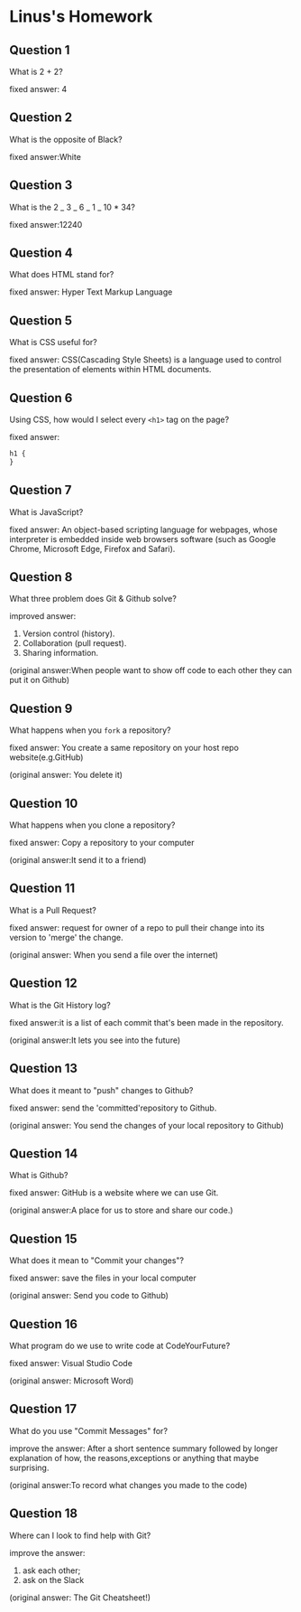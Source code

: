 # Linus's Homework

## Question 1

What is 2 + 2?

fixed answer: 4

## Question 2

What is the opposite of Black?

fixed answer:White

## Question 3

What is the 2 _ 3 _ 6 _ 1 _ 10 \* 34?

fixed answer:12240

## Question 4

What does HTML stand for?

fixed answer: Hyper Text Markup Language

## Question 5

What is CSS useful for?

fixed answer:
CSS(Cascading Style Sheets) is a language used to control the presentation of elements within HTML documents.

## Question 6

Using CSS, how would I select every `<h1>` tag on the page?

fixed answer:

```css
h1 {
}
```

## Question 7

What is JavaScript?

fixed answer:
An object-based scripting language for webpages, whose interpreter is embedded inside web browsers software (such as Google Chrome, Microsoft Edge, Firefox and Safari).

## Question 8

What three problem does Git & Github solve?

improved answer:

1. Version control (history).
2. Collaboration (pull request).
3. Sharing information.

(original answer:When people want to show off code to each other they can put it on Github)

## Question 9

What happens when you `fork` a repository?

fixed answer:
You create a same repository on your host repo website(e.g.GitHub)

(original answer: You delete it)

## Question 10

What happens when you clone a repository?

fixed answer: Copy a repository to your computer

(original answer:It send it to a friend)

## Question 11

What is a Pull Request?

fixed answer: request for owner of a repo to pull their change into its version to 'merge' the change.

(original answer: When you send a file over the internet)

## Question 12

What is the Git History log?

fixed answer:it is a list of each commit that's been made in the repository.

(original answer:It lets you see into the future)

## Question 13

What does it meant to "push" changes to Github?

fixed answer: send the 'committed'repository to Github.

(original answer: You send the changes of your local repository to Github)

## Question 14

What is Github?

fixed answer: GitHub is a website where we can use Git.

(original answer:A place for us to store and share our code.)

## Question 15

What does it mean to "Commit your changes"?

fixed answer: save the files in your local computer

(original answer: Send you code to Github)

## Question 16

What program do we use to write code at CodeYourFuture?

fixed answer: Visual Studio Code

(original answer: Microsoft Word)

## Question 17

What do you use "Commit Messages" for?

improve the answer:
After a short sentence summary followed by longer explanation of how, the reasons,exceptions or anything that maybe surprising.

(original answer:To record what changes you made to the code)

## Question 18

Where can I look to find help with Git?

improve the answer:

1.  ask each other;
2.  ask on the Slack

(original answer: The Git Cheatsheet!)
